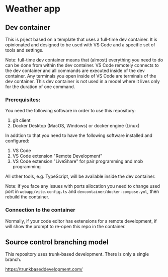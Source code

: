 # Weather app

## Dev container

This is prject based on a template that uses a full-time dev container. It is opinionated and designed to be used with VS Code and a specific set of tools and settings.

Note: full-time dev container means that (almost) everything you need to do can be done from within the dev container. VS Code remotely connects to the dev container and all commands are executed inside of the dev container. Any terminals you open inside of VS Code are terminals of the dev container. This dev container is not used in a model where it lives only for the duration of one command.

### Prerequisites:

You need the following software in order to use this repository:

1. git client
2. Docker Desktop (MacOS, Windows) or docker engine (Linux)

In addtion to that you need to have the following software installed and configured:

1. VS Code
2. VS Code extension "Remote Development"
3. VS Code extension "LiveShare" for pair programming and mob programming

All other tools, e.g. TypeScript, will be available inside the dev container.

Note: if you face any issues with ports allocation you need to change used port in `webapp/vite.config.ts` and `devcontainer/docker-compose.yml`, then rebuild the container.

### Connection to the container

Normally, if your code editor has extensions for a remote development, if will show the prompt to re-open this repo in the container.

## Source control branching model

This repository uses trunk-based development. There is only a single branch.

https://trunkbaseddevelopment.com/
